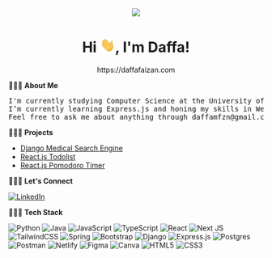 <div align="center">
 <img src="https://assets.hongkiat.com/uploads/programming-jokes/joke--comic_sleep-cycle.jpg" width="500">
</div>

<h1 align="center">Hi <img src="https://raw.githubusercontent.com/ABSphreak/ABSphreak/master/gifs/Hi.gif" width="30px">, I'm Daffa!</h1>
<p align="center">https://daffafaizan.com</p>

🧑🏻‍🚀 **About Me**

<pre>
I'm currently studying Computer Science at the University of Indonesia<br>I’m currently learning Express.js and honing my skills in Web Development<br>Feel free to ask me about anything through daffamfzn@gmail.com!<br></pre>

🧑🏻‍🚀 **Projects**

- [Django Medical Search Engine](http://nubengine.annavaws.com)
- [React.js Todolist](https://todolist.daffafaizan.com)
- [React.js Pomodoro Timer](https://pomotimer.daffafaizan.com)

🧑🏻‍🚀 **Let's Connect**

[![LinkedIn](https://img.shields.io/badge/LinkedIn-%230077B5.svg?logo=linkedin&logoColor=white)](https://linkedin.com/in/daffa-muhammad-faizan)

🧑🏻‍🚀 **Tech Stack**

![Python](https://img.shields.io/badge/python-3670A0?style=for-the-badge&logo=python&logoColor=ffdd54) ![Java](https://img.shields.io/badge/java-%23ED8B00.svg?style=for-the-badge&logo=java&logoColor=white) ![JavaScript](https://img.shields.io/badge/javascript-%23323330.svg?style=for-the-badge&logo=javascript&logoColor=%23F7DF1E) ![TypeScript](https://img.shields.io/badge/typescript-%23007ACC.svg?style=for-the-badge&logo=typescript&logoColor=white)
![React](https://img.shields.io/badge/react-%2320232a.svg?style=for-the-badge&logo=react&logoColor=%2361DAFB) ![Next JS](https://img.shields.io/badge/Next-black?style=for-the-badge&logo=next.js&logoColor=white) ![TailwindCSS](https://img.shields.io/badge/tailwindcss-%2338B2AC.svg?style=for-the-badge&logo=tailwind-css&logoColor=white)
![Spring](https://img.shields.io/badge/spring-%236DB33F.svg?style=for-the-badge&logo=spring&logoColor=white) ![Bootstrap](https://img.shields.io/badge/bootstrap-%23563D7C.svg?style=for-the-badge&logo=bootstrap&logoColor=white) ![Django](https://img.shields.io/badge/django-%23092E20.svg?style=for-the-badge&logo=django&logoColor=white) ![Express.js](https://img.shields.io/badge/express.js-%23404d59.svg?style=for-the-badge&logo=express&logoColor=%2361DAFB) 
![Postgres](https://img.shields.io/badge/postgres-%23316192.svg?style=for-the-badge&logo=postgresql&logoColor=white) 
![Postman](https://img.shields.io/badge/Postman-FF6C37?style=for-the-badge&logo=postman&logoColor=white) ![Netlify](https://img.shields.io/badge/netlify-%23000000.svg?style=for-the-badge&logo=netlify&logoColor=#00C7B7) ![Figma](https://img.shields.io/badge/figma-%23F24E1E.svg?style=for-the-badge&logo=figma&logoColor=white) ![Canva](https://img.shields.io/badge/Canva-%2300C4CC.svg?style=for-the-badge&logo=Canva&logoColor=white)
![HTML5](https://img.shields.io/badge/html5-%23E34F26.svg?style=for-the-badge&logo=html5&logoColor=white) ![CSS3](https://img.shields.io/badge/css3-%231572B6.svg?style=for-the-badge&logo=css3&logoColor=white) 
